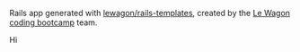 Rails app generated with [lewagon/rails-templates](https://github.com/lewagon/rails-templates), created by the [Le Wagon coding bootcamp](https://www.lewagon.com) team.

Hi
